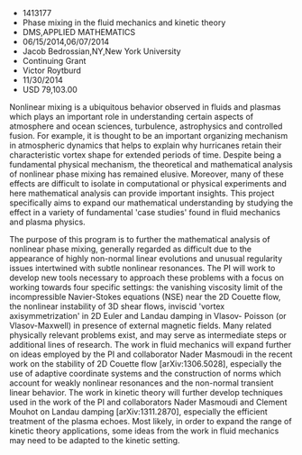 
* 1413177
* Phase mixing in the fluid mechanics and kinetic theory
* DMS,APPLIED MATHEMATICS
* 06/15/2014,06/07/2014
* Jacob Bedrossian,NY,New York University
* Continuing Grant
* Victor Roytburd
* 11/30/2014
* USD 79,103.00

Nonlinear mixing is a ubiquitous behavior observed in fluids and plasmas which
plays an important role in understanding certain aspects of atmosphere and ocean
sciences, turbulence, astrophysics and controlled fusion. For example, it is
thought to be an important organizing mechanism in atmospheric dynamics that
helps to explain why hurricanes retain their characteristic vortex shape for
extended periods of time. Despite being a fundamental physical mechanism, the
theoretical and mathematical analysis of nonlinear phase mixing has remained
elusive. Moreover, many of these effects are difficult to isolate in
computational or physical experiments and here mathematical analysis can provide
important insights. This project specifically aims to expand our mathematical
understanding by studying the effect in a variety of fundamental 'case studies'
found in fluid mechanics and plasma physics.

The purpose of this program is to further the mathematical analysis of nonlinear
phase mixing, generally regarded as difficult due to the appearance of highly
non-normal linear evolutions and unusual regularity issues intertwined with
subtle nonlinear resonances. The PI will work to develop new tools necessary to
approach these problems with a focus on working towards four specific settings:
the vanishing viscosity limit of the incompressible Navier-Stokes equations
(NSE) near the 2D Couette flow, the nonlinear instability of 3D shear flows,
inviscid 'vortex axisymmetrization' in 2D Euler and Landau damping in Vlasov-
Poisson (or Vlasov-Maxwell) in presence of external magnetic fields. Many
related physically relevant problems exist, and may serve as intermediate steps
or additional lines of research. The work in fluid mechanics will expand further
on ideas employed by the PI and collaborator Nader Masmoudi in the recent work
on the stability of 2D Couette flow [arXiv:1306.5028], especially the use of
adaptive coordinate systems and the construction of norms which account for
weakly nonlinear resonances and the non-normal transient linear behavior. The
work in kinetic theory will further develop techniques used in the work of the
PI and collaborators Nader Masmoudi and Clement Mouhot on Landau damping
[arXiv:1311.2870], especially the efficient treatment of the plasma echoes. Most
likely, in order to expand the range of kinetic theory applications, some ideas
from the work in fluid mechanics may need to be adapted to the kinetic setting.
